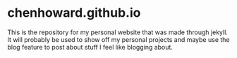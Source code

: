 chenhoward.github.io
=================
This is the repository for my personal website that was made
through jekyll.  It will probably be used to show off my personal projects and maybe use the
blog feature to post about stuff I feel like blogging about.
